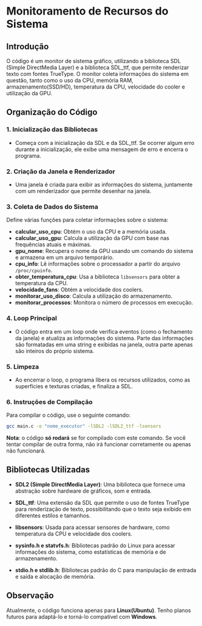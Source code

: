 # Monitoramento de Recursos do Sistema

## Introdução

O código é um monitor de sistema gráfico, utilizando a biblioteca SDL (Simple DirectMedia Layer) e a biblioteca SDL_ttf, que permite renderizar texto com fontes TrueType. O monitor coleta informações do sistema em questão, tanto como o uso da CPU, memória RAM, armazenamento(SSD/HD), temperatura da CPU, velocidade do cooler e utilização da GPU.

## Organização do Código

### 1. Inicialização das Bibliotecas
- Começa com a inicialização da SDL e da SDL_ttf. Se ocorrer algum erro durante a inicialização, ele exibe uma mensagem de erro e encerra o programa.

### 2. Criação da Janela e Renderizador
- Uma janela é criada para exibir as informações do sistema, juntamente com um renderizador que permite desenhar na janela.

### 3. Coleta de Dados do Sistema
Define várias funções para coletar informações sobre o sistema:

- **calcular_uso_cpu**: Obtém o uso da CPU e a memória usada.
- **calcular_uso_gpu**: Calcula a utilização da GPU com base nas frequências atuais e máximas.
- **gpu_nome**: Recupera o nome da GPU usando um comando do sistema e armazena em um arquivo temporário.
- **cpu_info**: Lê informações sobre o processador a partir do arquivo `/proc/cpuinfo`.
- **obter_temperatura_cpu**: Usa a biblioteca `libsensors` para obter a temperatura da CPU.
- **velocidade_fans**: Obtém a velocidade dos coolers.
- **monitorar_uso_disco**: Calcula a utilização do armazenamento.
- **monitorar_processos**: Monitora o número de processos em execução.

### 4. Loop Principal
- O código entra em um loop onde verifica eventos (como o fechamento da janela) e atualiza as informações do sistema. Parte das informações são formatadas em uma string e exibidas na janela, outra parte apenas são inteiros do próprio sistema.

### 5. Limpeza
- Ao encerrar o loop, o programa libera os recursos utilizados, como as superfícies e texturas criadas, e finaliza a SDL.

### 6. Instruções de Compilação

Para compilar o código, use o seguinte comando:

```bash
gcc main.c -o "nome_executor" -lSDL2 -lSDL2_ttf -lsensors
```

**Nota**: o código **só rodará** se for compilado com este comando. Se você tentar compilar de outra forma, não irá funcionar corretamente ou apenas não funcionará.

## Bibliotecas Utilizadas

- **SDL2 (Simple DirectMedia Layer)**: Uma biblioteca que fornece uma abstração sobre hardware de gráficos, som e entrada.

- **SDL_ttf**: Uma extensão da SDL que permite o uso de fontes TrueType para renderização de texto, possibilitando que o texto seja exibido em diferentes estilos e tamanhos.

- **libsensors**: Usada para acessar sensores de hardware, como temperatura da CPU e velocidade dos coolers.

- **sysinfo.h e statvfs.h**: Bibliotecas padrão do Linux para acessar informações do sistema, como estatísticas de memória e de armazenamento.

- **stdio.h e stdlib.h**: Bibliotecas padrão do C para manipulação de entrada e saída e alocação de memória.

## Observação

Atualmente, o código funciona apenas para **Linux(Ubuntu)**. Tenho planos futuros para adaptá-lo e torná-lo compatível com **Windows**.
